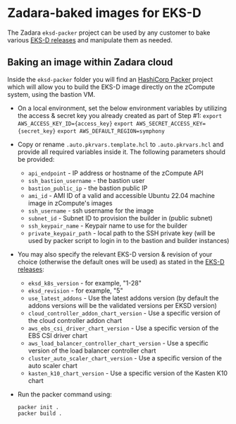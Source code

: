 # Zadara-baked images for EKS-D
The Zadara `eksd-packer` project can be used by any customer to bake various [EKS-D releases](https://github.com/aws/eks-distro/blob/main/README.md#releases) and manipulate them as needed. 

## Baking an image within Zadara cloud
Inside the `eksd-packer` folder you will find an [HashiCorp Packer](https://www.packer.io/) project which will allow you to build the EKS-D image directly on the zCompute system, using the bastion VM. 
 
* On a local environment, set the below environment variables by utilizing the access & secret key you already created as part of Step #1:
  `export AWS_ACCESS_KEY_ID={access_key}`
  `export AWS_SECRET_ACCESS_KEY={secret_key}`
  `export AWS_DEFAULT_REGION=symphony`

* Copy or rename `.auto.pkrvars.template.hcl` to `.auto.pkrvars.hcl` and provide all required variables inside it.
  The following parameters should be provided:
   * `api_endpoint` - IP address or hostname of the zCompute API
   * `ssh_bastion_username` - the bastion user
   * `bastion_public_ip` - the bastion public IP
   * `ami_id` - AMI ID of a valid and accessible Ubuntu 22.04 machine image in zCompute's images
   * `ssh_username` - ssh username for the image
   * `subnet_id` - Subnet ID to provision the builder in (public subnet)
   * `ssh_keypair_name` - Keypair name to use for the builder
   * `private_keypair_path` - local path to the SSH private key (will be used by packer script to login in to the bastion and builder instances)
* You may also specify the relevant EKS-D version & revision of your choice (otherwise the default ones will be used) as stated in the [EKS-D releases](https://github.com/aws/eks-distro/blob/main/README.md#releases):
    * `eksd_k8s_version` - for example, "1-28"
    * `eksd_revision` - for example, "5"
    * `use_latest_addons` - Use the latest addons version (by default the addons versions will be the validated versions per EKSD version)
    * `cloud_controller_addon_chart_version` - Use a specific version of the cloud controller addon chart
    * `aws_ebs_csi_driver_chart_version` - Use a specific version of the EBS CSI driver chart
    * `aws_load_balancer_controller_chart_version` - Use a specific version of the load balancer controller chart
    * `cluster_auto_scaler_chart_version` - Use a specific version of the auto scaler chart
    * `kasten_k10_chart_version` - Use a specific version of the Kasten K10 chart

* Run the packer command using: 
  ```shell
  packer init .
  packer build .
  ```
